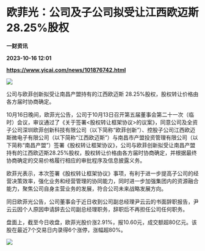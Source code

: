 # 欧菲光：公司及子公司拟受让江西欧迈斯28.25%股权
**一财资讯**

**2023-10-16 12:01**

**https://www.yicai.com/news/101876742.html**

![](https://imgcdn.yicai.com/uppics/slides/2023/10/e87bf451fbaeab4a53dc6d688533bb7c.jpg)

公司与欧菲创新拟受让南昌产盟持有的江西欧迈斯 28.25%股权，股权转让价格由各方届时协商确定。

10月16日晚间，欧菲光公告，公司于10月13日召开第五届董事会第二十一次（临时）会议，审议通过了《关于签署<股权转让框架协议>的议案》，同意公司及全资子公司深圳欧菲创新科技有限公司（以下简称“欧菲创新”）、控股子公司江西欧迈斯微电子有限公司（以下简称“江西欧迈斯”）与南昌市产盟投资管理有限公司（以下简称“南昌产盟”）签署《股权转让框架协议》，公司与欧菲创新拟受让南昌产盟持有的江西欧迈斯28.25%股权，股权转让价格由各方届时协商确定，并根据最终协商确定的交易价格履行相应的审批程序及信息披露义务。

欧菲光表示，本次签署《股权转让框架协议》事项，有利于进一步提高子公司的经营决策效率，强化业务和经营管理的协同能力，同时进一步加强集团内的资源融合能力，聚焦公司自身主营业务的发展，符合公司未来战略发展方向。

同日欧菲光公告，公司董事会于近日收到公司副总经理尹云云的书面辞职报告，尹云云因个人原因申请辞去公司副总经理职务，辞职后不再担任公司任何职务。

盘面上，截至今日收盘，欧菲光股价涨2.91%，报10.60元，成交额超80亿元。该股在最近7个交易日内录得6个涨停，涨幅超80%。

![](https://imgcdn.yicai.com/uppics/images/2023/10/bcfe057c624a9971145f88a3189a86c4.jpg)